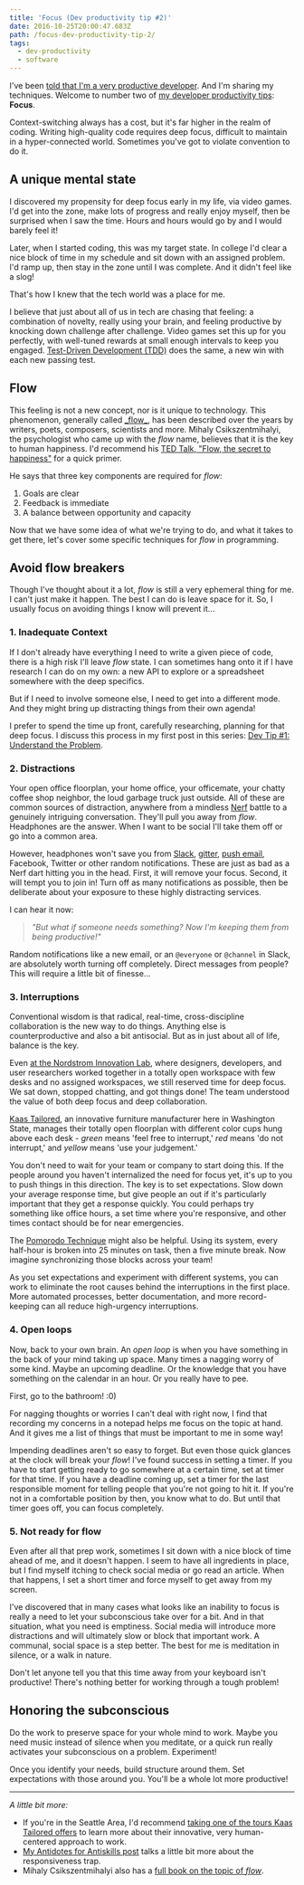```yaml
---
title: 'Focus (Dev productivity tip #2)'
date: 2016-10-25T20:00:47.683Z
path: /focus-dev-productivity-tip-2/
tags:
  - dev-productivity
  - software
---
```


I've been [told that I'm a very productive developer](https://scottnonnenberg.com/work/#scotts-value-add-is-beyond-mere-lines-of-code-h). And I'm sharing my techniques. Welcome to number two of [my developer productivity tips](/tags/dev-productivity/): **Focus**.

Context-switching always has a cost, but it's far higher in the realm of coding. Writing high-quality code requires deep focus, difficult to maintain in a hyper-connected world. Sometimes you've got to violate convention to do it.

<div class='fold'></div>

## A unique mental state

I discovered my propensity for deep focus early in my life, via video games. I'd get into the zone, make lots of progress and really enjoy myself, then be surprised when I saw the time. Hours and hours would go by and I would barely feel it!

Later, when I started coding, this was my target state. In college I'd clear a nice block of time in my schedule and sit down with an assigned problem. I'd ramp up, then stay in the zone until I was complete. And it didn't feel like a slog!

That's how I knew that the tech world was a place for me.

I believe that just about all of us in tech are chasing that feeling: a combination of novelty, really using your brain, and feeling productive by knocking down challenge after challenge. Video games set this up for you perfectly, with well-tuned rewards at small enough intervals to keep you engaged. [Test-Driven Development (TDD)](http://agiledata.org/essays/tdd.html) does the same, a new win with each new passing test.

## Flow

This feeling is not a new concept, nor is it unique to technology. This phenomenon, generally called [_flow](https://en.wikipedia.org/wiki/Flow_(psychology))[_](https://en.wikipedia.org/wiki/Flow_(psychology)), has been described over the years by writers, poets, composers, scientists and more. Mihaly Csikszentmihalyi, the psychologist who came up with the _flow_ name, believes that it is the key to human happiness. I'd recommend his [TED Talk, "Flow, the secret to happiness"](https://www.ted.com/talks/mihaly_csikszentmihalyi_on_flow) for a quick primer.

He says that three key components are required for _flow_:

1. Goals are clear
2. Feedback is immediate
3. A balance between opportunity and capacity

Now that we have some idea of what we're trying to do, and what it takes to get there, let's cover some specific techniques for _flow_ in programming.

## Avoid flow breakers

Though I've thought about it a lot, _flow_ is still a very ephemeral thing for me. I can't just make it happen. The best I can do is leave space for it. So, I usually focus on avoiding things I know will prevent it...

### 1. Inadequate Context

If I don't already have everything I need to write a given piece of code, there is a high risk I'll leave _flow_ state. I can sometimes hang onto it if I have research I can do on my own: a new API to explore or a spreadsheet somewhere with the deep specifics.

But if I need to involve someone else, I need to get into a different mode. And they might bring up distracting things from their own agenda!

I prefer to spend the time up front, carefully researching, planning for that deep focus. I discuss this process in my first post in this series: [Dev Tip #1: Understand the Problem](/understand-the-problem-dev-productivity-tip-1/).

### 2. Distractions

Your open office floorplan, your home office, your officemate, your chatty coffee shop neighbor, the loud garbage truck just outside. All of these are common sources of distraction, anywhere from a mindless [Nerf](http://nerf.hasbro.com/en-us) battle to a genuinely intriguing conversation. They'll pull you away from _flow_. Headphones are the answer. When I want to be social I'll take them off or go into a common area.

However, headphones won't save you from [Slack](https://slack.com/), [gitter](https://gitter.im/), [push email](https://en.wikipedia.org/wiki/Push_email), Facebook, Twitter or other random notifications. These are just as bad as a Nerf dart hitting you in the head. First, it will remove your focus. Second, it will tempt you to join in! Turn off as many notifications as possible, then be deliberate about your exposure to these highly distracting services.

I can hear it now:

> _"But what if someone needs something? Now I'm keeping them from being productive!"_

Random notifications like a new email, or an `@everyone` or `@channel` in Slack, are absolutely worth turning off completely. Direct messages from people? This will require a little bit of finesse...

### 3. Interruptions

Conventional wisdom is that radical, real-time, cross-discipline collaboration is the new way to do things. Anything else is counterproductive and also a bit antisocial. But as in just about all of life, balance is the key.

Even [at the Nordstrom Innovation Lab](https://scottnonnenberg.com/work/#nordstrom-2012-q-2-to-q-4), where designers, developers, and user researchers worked together in a totally open workspace with few desks and no assigned workspaces, we still reserved time for deep focus. We sat down, stopped chatting, and got things done! The team understood the value of both deep focus and deep collaboration.

[Kaas Tailored](http://www.kaastailored.com/), an innovative furniture manufacturer here in Washington State, manages their totally open floorplan with different color cups hung above each desk - _green_ means 'feel free to interrupt,' _red_ means 'do not interrupt,' and _yellow_ means 'use your judgement.'

You don't need to wait for your team or company to start doing this. If the people around you haven't internalized the need for focus yet, it's up to you to push things in this direction. The key is to set expectations. Slow down your average response time, but give people an out if it's particularly important that they get a response quickly. You could perhaps try something like office hours, a set time where you're responsive, and other times contact should be for near emergencies.

The [Pomorodo Technique](http://pomodorotechnique.com/) might also be helpful. Using its system, every half-hour is broken into 25 minutes on task, then a five minute break. Now imagine synchronizing those blocks across your team!

As you set expectations and experiment with different systems, you can work to eliminate the root causes behind the interruptions in the first place. More automated processes, better documentation, and more record-keeping can all reduce high-urgency interruptions.

### 4. Open loops

Now, back to your own brain. An _open loop_ is when you have something in the back of your mind taking up space. Many times a nagging worry of some kind. Maybe an upcoming deadline. Or the knowledge that you have something on the calendar in an hour. Or you really have to pee.

First, go to the bathroom! :0)

For nagging thoughts or worries I can't deal with right now, I find that recording my concerns in a notepad helps me focus on the topic at hand. And it gives me a list of things that must be important to me in some way!

Impending deadlines aren't so easy to forget. But even those quick glances at the clock will break your _flow_! I've found success in setting a timer. If you have to start getting ready to go somewhere at a certain time, set at timer for that time. If you have a deadline coming up, set a timer for the last responsible moment for telling people that you're not going to hit it. If you're not in a comfortable position by then, you know what to do. But until that timer goes off, you can focus completely.

### 5. Not ready for flow

Even after all that prep work, sometimes I sit down with a nice block of time ahead of me, and it doesn't happen. I seem to have all ingredients in place, but I find myself itching to check social media or go read an article. When that happens, I set a short timer and force myself to get away from my screen.

I've discovered that in many cases what looks like an inability to focus is really a need to let your subconscious take over for a bit. And in that situation, what you need is emptiness. Social media will introduce more distractions and will ultimately slow or block that important work. A communal, social space is a step better. The best for me is meditation in silence, or a walk in nature.

Don't let anyone tell you that this time away from your keyboard isn't productive! There's nothing better for working through a tough problem!

## Honoring the subconscious

Do the work to preserve space for your whole mind to work. Maybe you need music instead of silence when you meditate, or a quick run really activates your subconscious on a problem. Experiment!

Once you identify your needs, build structure around them. Set expectations with those around you. You'll be a whole lot more productive!

---

_A little bit more:_

* If you're in the Seattle Area, I'd recommend [taking one of the tours Kaas Tailored offers](http://www.kaastailored.com/tours/waste-tours.aspx) to learn more about their innovative, very human-centered approach to work.
* [My Antidotes for Antiskills post](/antidotes-for-antiskills/#antiskill-being-responsive) talks a little bit more about the responsiveness trap.
* Mihaly Csikszentmihalyi also has a [full book on the topic of _flow_](https://www.amazon.com/dp/B000W94FE6/ref=dp-kindle-redirect?_encoding=UTF8&btkr=1#navbar).


